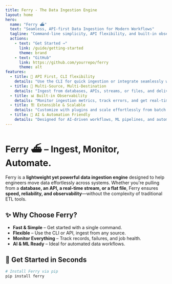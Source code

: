 ```yaml
---
title: Ferry - The Data Ingestion Engine
layout: home
hero:
  name: "Ferry ⛴️"
  text: "Seamless, API-first Data Ingestion for Modern Workflows"
  tagline: "Command-line simplicity, API flexibility, and built-in observability."
  actions:
    - text: "Get Started →"
      link: /guide/getting-started
      theme: brand
    - text: "GitHub"
      link: https://github.com/yourrepo/ferry
      theme: alt
features:
  - title: 🚀 API First, CLI flexibility
    details: "Use the CLI for quick ingestion or integrate seamlessly with gRPC & REST APIs."
  - title: 🔄 Multi-Source, Multi-Destination
    details: "Ingest from databases, APIs, streams, or files, and deliver data where you need it."
  - title: 📊 Built-in Observability
    details: "Monitor ingestion metrics, track errors, and get real-time insights."
  - title: 🏗️ Extensible & Scalable
    details: "Customize with plugins and scale effortlessly from batch to real-time workloads."
  - title: 🤖 AI & Automation Friendly
    details: "Designed for AI-driven workflows, ML pipelines, and automated decisioning."
---
```


# Ferry ⛴️ – Ingest, Monitor, Automate.

Ferry is a **lightweight yet powerful data ingestion engine** designed to help engineers move data effortlessly across systems. Whether you're pulling from a **database, an API, a real-time stream, or a flat file**, Ferry ensures **speed, reliability, and observability**—without the complexity of traditional ETL tools.

## ✨ Why Choose Ferry?
- **Fast & Simple** – Get started with a single command.  
- **Flexible** – Use the CLI or API, ingest from any source.  
- **Monitor Everything** – Track records, failures, and job health.  
- **AI & ML Ready** – Ideal for automated data workflows.  

## 🏁 Get Started in Seconds
```sh
# Install Ferry via pip
pip install ferry

